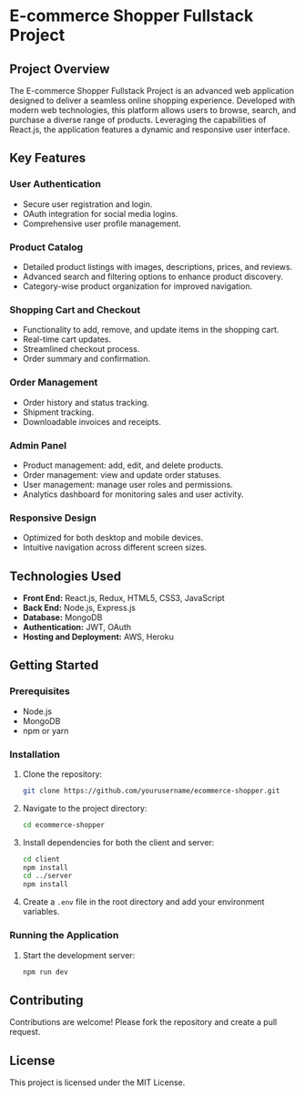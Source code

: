 # E-commerce Shopper Fullstack Project

## Project Overview
The E-commerce Shopper Fullstack Project is an advanced web application designed to deliver a seamless online shopping experience. Developed with modern web technologies, this platform allows users to browse, search, and purchase a diverse range of products. Leveraging the capabilities of React.js, the application features a dynamic and responsive user interface.

## Key Features

### User Authentication
- Secure user registration and login.
- OAuth integration for social media logins.
- Comprehensive user profile management.

### Product Catalog
- Detailed product listings with images, descriptions, prices, and reviews.
- Advanced search and filtering options to enhance product discovery.
- Category-wise product organization for improved navigation.

### Shopping Cart and Checkout
- Functionality to add, remove, and update items in the shopping cart.
- Real-time cart updates.
- Streamlined checkout process.
- Order summary and confirmation.

### Order Management
- Order history and status tracking.
- Shipment tracking.
- Downloadable invoices and receipts.

### Admin Panel
- Product management: add, edit, and delete products.
- Order management: view and update order statuses.
- User management: manage user roles and permissions.
- Analytics dashboard for monitoring sales and user activity.

### Responsive Design
- Optimized for both desktop and mobile devices.
- Intuitive navigation across different screen sizes.

## Technologies Used
- **Front End:** React.js, Redux, HTML5, CSS3, JavaScript
- **Back End:** Node.js, Express.js
- **Database:** MongoDB
- **Authentication:** JWT, OAuth
- **Hosting and Deployment:** AWS, Heroku

## Getting Started

### Prerequisites
- Node.js
- MongoDB
- npm or yarn

### Installation
1. Clone the repository:
    ```bash
    git clone https://github.com/yourusername/ecommerce-shopper.git
    ```
2. Navigate to the project directory:
    ```bash
    cd ecommerce-shopper
    ```
3. Install dependencies for both the client and server:
    ```bash
    cd client
    npm install
    cd ../server
    npm install
    ```
4. Create a `.env` file in the root directory and add your environment variables.

### Running the Application
1. Start the development server:
    ```bash
    npm run dev
    ```

## Contributing
Contributions are welcome! Please fork the repository and create a pull request.

## License
This project is licensed under the MIT License.
